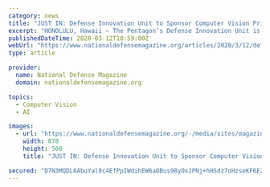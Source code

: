```yaml
---
category: news
title: "JUST IN: Defense Innovation Unit to Sponsor Computer Vision Prize Challenge"
excerpt: "HONOLULU, Hawaii — The Pentagon’s Defense Innovation Unit is preparing to launch another industry competition to boost computer vision technology that could aid disaster relief efforts, a top official said March 11. DIU was launched in 2015 by then-Secretary of Defense Ash Carter to bridge the gap between the military and the nation’s ..."
publishedDateTime: 2020-03-12T18:59:00Z
webUrl: "https://www.nationaldefensemagazine.org/articles/2020/3/12/defense-innovation-unit-to-sponsor-computer-vision-prize-challenge"
type: article

provider:
  name: National Defense Magazine
  domain: nationaldefensemagazine.org

topics:
  - Computer Vision
  - AI

images:
  - url: "https://www.nationaldefensemagazine.org/-/media/sites/magazine/2020/03/istock-1172131894_web.ashx?h=500&w=878&la=en&hash=6CA3F9E7BEC57550BC7EF738EDD66F4E78DDCB88"
    width: 878
    height: 500
    title: "JUST IN: Defense Innovation Unit to Sponsor Computer Vision Prize Challenge"

secured: "D7N3MQDL6AbuYal9c4EfPpIWdihEW6aOBus98yOsJPNj+hHSdz7oHzseKF6EZisfXqeDKcbQo2J3jh8LQk8cVWJRTOpSEzEmPmThDy0s7BC8KVKiE0+copoznZdJ0Nmn4NIiJO+MDP88T0sRGbZjQTlx3e4P+J55t08cV3+tlxdSTDrcyjtr/j8WYE0ZNhVZmUWrfS3OkG0/KpHBQQKsSa40VVsjR0bxCPZ+oH7Ene6QHoC3meTOrCQCIQeeH3XqEJxvzx3VPPG1KZQoW1bpT660rLjqqYPPgZ8/tS6wnSYXBoBtlB+IfNc849EUajJx;Lqwh2A4LZd40BX3/AVb4qQ=="
---
```


